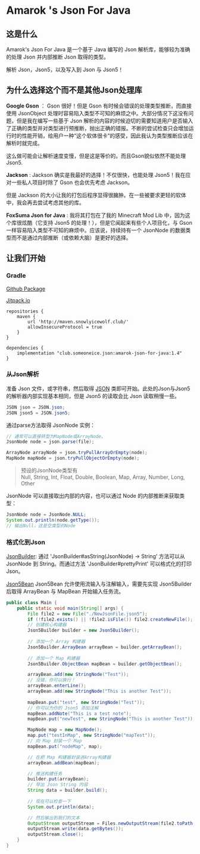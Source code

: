 # Amarok 's Json For Java

## 这是什么
Amarok's Json For Java 是一个基于 Java 编写的 Json 解析库，能够较为准确的处理 Json 并内部推断 Json 取得的类型。

解析 Json，Json5，以及写入到 Json 与 Json5！

## 为什么选择这个而不是其他Json处理库
**Google Gson** ： Gson 很好！但是 Gson 有时候会错误的处理类型推断，而直接使用 JsonObject 处理时容易陷入类型不可知的麻烦之中。大部分情况下这没有问题，但是我在编写一些基于 Json 解析的内容的时候迫切的需要知道用户是否输入了正确的类型并对类型进行预推断，抛出正确的错报。不断的尝试检查只会增加运行时的性能开销，给用户一种“这个软体很卡”的感受，因此我认为类型推断应该在解析时就完成。

这么做可能会让解析速度变慢，但是这是等价的。而且Gson貌似依然不能处理Json5.

**Jackson** : Jackson 确实是我最好的选择！不仅很快，也能处理 Json5！我在应对一些私人项目时除了 Gson 也会优先考虑 Jackson。

但是 Jackson 的大小让我的打包后程序显得很臃肿。在一些被要求更轻的软体中，我会再去尝试考虑其他的库。

**FoxSuma Json for Java** : 我将其打包在了我的 Minecraft Mod Lib 中，因为这个库很炫酷（它支持 Json5 的处理！），但是它闻起来有些个人项目化，与 Gson 一样容易陷入类型不可知的麻烦中。应该说，持续持有一个 JsonNode 的数据类型而不是通过内部推断（或依赖大脑）是更好的选择。

## 让我们开始

### Gradle

[Github Package](https://github.com/AmarokIce/AmarokJsonForJava/packages/1929112)

[Jitpack.io](https://jitpack.io/#AmarokIce/AmarokJsonForJava)

```groove
repositories {
    maven {
        url 'http://maven.snowlyicewolf.club/'
        allowInsecureProtocol = true
    }
}

dependencies {
    implementation "club.someoneice.json:amarok-json-for-java:1.4"
}
```

### 从Json解析

准备 Json 文件，或字符串，然后取得 [JSON](src/main/java/club/someoneice/json/JSON.java) 类即可开始。此处的Json与Json5的解析器内部实现基本相同，但是 Json5 的读取会比 Json 读取稍慢一些。

```java
JSON json = JSON.json;
JSON json5 = JSON.json5;
```

通过parse方法取得 JsonNode 实例：
```java
// 通常可以直接转型为MapNode或ArrayNode。
JsonNode node = json.parse(file);

ArrayNode arrayNode = json.tryPullArrayOrEmpty(node);
MapNode mapNode = json.tryPullObjectOrEmpty(node);
```

> 预设的JsonNode类型有 <br />
> Null, String, Int, Float, Double, Boolean, Map, Array, Number, Long, Other

JsonNode 可以直接取出内部的内容，也可以通过 Node 的内部推断来获取类型：
```java
JsonNode node = JsonNode.NULL;
System.out.println(node.getType());
// 输出Null，这是空类型的Node
```

### 格式化到Json

[JsonBuilder](src/main/java/club/someoneice/json/processor/JsonBuilder.java):
通过 'JsonBuilder#asString(JsonNode) -> String' 方法可以从 JsonNode 到 String。而通过方法 'JsonBuilder#prettyPrint' 可以格式化的打印 Json。

[Json5Bean](src/main/java/club/someoneice/json/processor/Json5Builder.java)
Json5Bean 允许使用流输入与注解输入，需要先实现 Json5Builder 后取得 ArrayBean 与 MapBean 开始输入任务流。
```java
public class Main {
    public static void main(String[] args) {
        File file2 = new File("./NewJsonFile.json5");
        if (!file2.exists() || !file2.isFile()) file2.createNewFile();
        // 创建核心构建器
        Json5Builder builder = new Json5Builder();
        
        // 添加一个 Array 构建器
        Json5Builder.ArrayBean arrayBean = builder.getArrayBean();
        
        // 添加一个 Map 构建器
        Json5Builder.ObjectBean mapBean = builder.getObjectBean();

        arrayBean.add(new StringNode("Test"));
        // 没错，你可以换行！
        arrayBean.enterLine();
        arrayBean.add(new StringNode("This is another Test"));
        
        mapBean.put("test", new StringNode("Test"));
        // 你可以为你的 Json5 添加注解
        mapBean.addNote("This is a test note");
        mapBean.put("newTest", new StringNode("This is another Test"));

        MapNode map = new MapNode();
        map.put("testInMap", new StringNode("mapTest"));
        // 向 Map 封装一个 Map
        mapBean.put("nodeMap", map);

        // 在把 Map 构建器封装进Array构建器
        arrayBean.addBean(mapBean);

        // 推送构建任务
        builder.put(arrayBean);
        // 导出 Json String 内容
        String data = builder.build();
        
        // 现在可以检查一下
        System.out.println(data);

        // 然后输出到我们的文本
        OutputStream outputStream = Files.newOutputStream(file2.toPath());
        outputStream.write(data.getBytes());
        outputStream.close();
    }
}
```